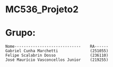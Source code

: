 # MC536_Projeto2

# Grupo:
```
Nome-----------------------------    RA------
Gabriel Cunha Marchetti              (251055)
Felipe Scalabrin Dosso               (236110)
José Maurício Vasconcellos Junior    (219255)
```
